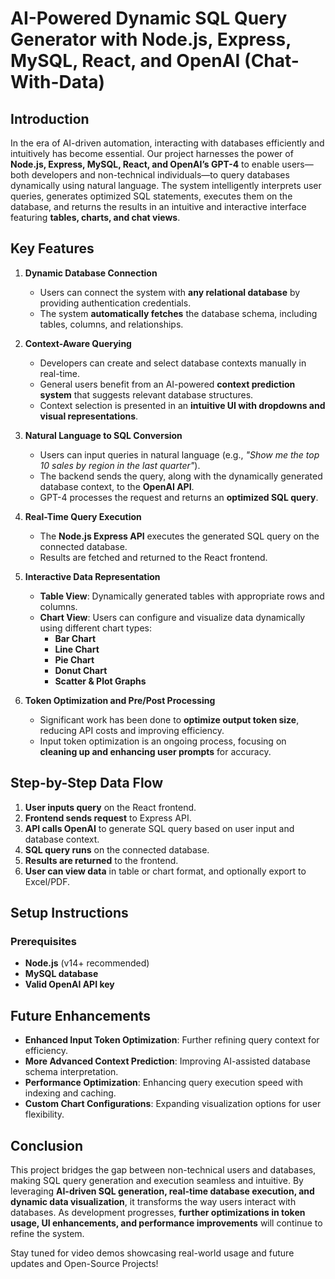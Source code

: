 # AI-Powered Dynamic SQL Query Generator with Node.js, Express, MySQL, React, and OpenAI (Chat-With-Data)

## Introduction
In the era of AI-driven automation, interacting with databases efficiently and intuitively has become essential. Our project harnesses the power of **Node.js, Express, MySQL, React, and OpenAI’s GPT-4** to enable users—both developers and non-technical individuals—to query databases dynamically using natural language. The system intelligently interprets user queries, generates optimized SQL statements, executes them on the database, and returns the results in an intuitive and interactive interface featuring **tables, charts, and chat views**.

## Key Features
1. **Dynamic Database Connection**
   - Users can connect the system with **any relational database** by providing authentication credentials.
   - The system **automatically fetches** the database schema, including tables, columns, and relationships.

2. **Context-Aware Querying**
   - Developers can create and select database contexts manually in real-time.
   - General users benefit from an AI-powered **context prediction system** that suggests relevant database structures.
   - Context selection is presented in an **intuitive UI with dropdowns and visual representations**.

3. **Natural Language to SQL Conversion**
   - Users can input queries in natural language (e.g., *"Show me the top 10 sales by region in the last quarter"*).
   - The backend sends the query, along with the dynamically generated database context, to the **OpenAI API**.
   - GPT-4 processes the request and returns an **optimized SQL query**.

4. **Real-Time Query Execution**
   - The **Node.js Express API** executes the generated SQL query on the connected database.
   - Results are fetched and returned to the React frontend.

5. **Interactive Data Representation**
   - **Table View**: Dynamically generated tables with appropriate rows and columns.
   - **Chart View**: Users can configure and visualize data dynamically using different chart types:
     - **Bar Chart**
     - **Line Chart**
     - **Pie Chart**
     - **Donut Chart**
     - **Scatter & Plot Graphs**

6. **Token Optimization and Pre/Post Processing**
   - Significant work has been done to **optimize output token size**, reducing API costs and improving efficiency.
   - Input token optimization is an ongoing process, focusing on **cleaning up and enhancing user prompts** for accuracy.


## Step-by-Step Data Flow
1. **User inputs query** on the React frontend.
2. **Frontend sends request** to Express API.
3. **API calls OpenAI** to generate SQL query based on user input and database context.
4. **SQL query runs** on the connected database.
5. **Results are returned** to the frontend.
6. **User can view data** in table or chart format, and optionally export to Excel/PDF.

## Setup Instructions

### Prerequisites
- **Node.js** (v14+ recommended)
- **MySQL database**
- **Valid OpenAI API key**


## Future Enhancements
- **Enhanced Input Token Optimization**: Further refining query context for efficiency.
- **More Advanced Context Prediction**: Improving AI-assisted database schema interpretation.
- **Performance Optimization**: Enhancing query execution speed with indexing and caching.
- **Custom Chart Configurations**: Expanding visualization options for user flexibility.

## Conclusion
This project bridges the gap between non-technical users and databases, making SQL query generation and execution seamless and intuitive. By leveraging **AI-driven SQL generation, real-time database execution, and dynamic data visualization**, it transforms the way users interact with databases. As development progresses, **further optimizations in token usage, UI enhancements, and performance improvements** will continue to refine the system.

Stay tuned for video demos showcasing real-world usage and future updates and Open-Source Projects!

